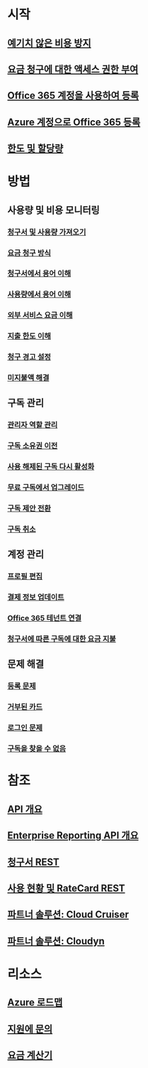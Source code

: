 # 시작
## [예기치 않은 비용 방지](billing-getting-started.md)
## [요금 청구에 대한 액세스 권한 부여](billing-manage-access.md)
## [Office 365 계정을 사용하여 등록](billing-use-existing-office-365-account-azure-subscription.md)
## [Azure 계정으로 Office 365 등록](billing-use-existing-azure-account-for-office-365-subscription.md)
## [한도 및 할당량](../azure-subscription-service-limits.md?toc=/azure/billing/TOC.json)

# 방법
## 사용량 및 비용 모니터링
### [청구서 및 사용량 가져오기](billing-download-azure-invoice-daily-usage-date.md)
### [요금 청구 방식](billing-understand-your-bill.md)
### [청구서에서 용어 이해](billing-understand-your-invoice.md)
### [사용량에서 용어 이해](billing-understand-your-usage.md)
### [외부 서비스 요금 이해](billing-understand-your-azure-marketplace-charges.md)
### [지출 한도 이해](billing-spending-limit.md)
### [청구 경고 설정](billing-set-up-alerts.md)
### [미지불액 해결](billing-azure-subscription-past-due-balance.md)

## 구독 관리
### [관리자 역할 관리](billing-add-change-azure-subscription-administrator.md)
### [구독 소유권 이전](billing-subscription-transfer.md)
### [사용 해제된 구독 다시 활성화](billing-subscription-become-disable.md)
### [무료 구독에서 업그레이드](billing-upgrade-azure-subscription.md)
### [구독 제안 전환](billing-how-to-switch-azure-offer.md)
### [구독 취소](billing-how-to-cancel-azure-subscription.md)
## 계정 관리
### [프로필 편집](billing-how-to-change-azure-account-profile.md)
### [결제 정보 업데이트](billing-how-to-change-credit-card.md)
### [Office 365 테넌트 연결](billing-add-office-365-tenant-to-azure-subscription.md)
### [청구서에 따른 구독에 대한 요금 지불](billing-how-to-pay-by-invoice.md)
## 문제 해결
### [등록 문제](billing-troubleshoot-azure-sign-up-issues.md)
### [거부된 카드](billing-credit-card-fails-during-azure-sign-up.md)
### [로그인 문제](billing-cannot-login-subscription.md)
### [구독을 찾을 수 없음](billing-no-subscriptions-found.md)

# 참조
## [API 개요](billing-usage-rate-card-overview.md)
## [Enterprise Reporting API 개요](billing-enterprise-api.md)
## [청구서 REST](/rest/api/billing)
## [사용 현황 및 RateCard REST](https://msdn.microsoft.com/library/azure/1ea5b323-54bb-423d-916f-190de96c6a3c)
## [파트너 솔루션: Cloud Cruiser](billing-usage-rate-card-partner-solution-cloudcruiser.md)
## [파트너 솔루션: Cloudyn](billing-usage-rate-card-partner-solution-cloudyn.md)

# 리소스
## [Azure 로드맵](https://azure.microsoft.com/roadmap/)
## [지원에 문의](../azure-supportability/how-to-create-azure-support-request.md)
## [요금 계산기](https://azure.microsoft.com/pricing/calculator/)
